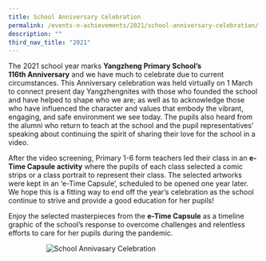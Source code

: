 ```yaml
---
title: School Anniversary Celebration
permalink: /events-n-achievements/2021/school-anniversary-celebration/
description: ""
third_nav_title: "2021"
---
```

The 2021 school year marks **Yangzheng Primary School’s 116th Anniversary** and we have much to celebrate due to current circumstances. This Anniversary celebration was held virtually on 1 March to connect present day Yangzhengnites with those who founded the school and have helped to shape who we are; as well as to acknowledge those who have influenced the character and values that embody the vibrant, engaging, and safe environment we see today. The pupils also heard from the alumni who return to teach at the school and the pupil representatives’ speaking about continuing the spirit of sharing their love for the school in a video.

  

After the video screening, Primary 1-6 form teachers led their class in an **e-Time Capsule activity** where the pupils of each class selected a comic strips or a class portrait to represent their class. The selected artworks were kept in an ‘e-Time Capsule’, scheduled to be opened one year later. We hope this is a fitting way to end off the year’s celebration as the school continue to strive and provide a good education for her pupils!

  

Enjoy the selected masterpieces from the **e-Time Capsule** as a timeline graphic of the school’s response to overcome challenges and relentless efforts to care for her pupils during the pandemic.

<style>  
img {  
  display: block;  
  margin-left: auto;  
  margin-right: auto;  
}  
</style>  
<body><img src="![](/images/Anniversary%20combined%20photo_.png)" alt="School Annivasary Celebration" style="width:70%;">  
  
</body>